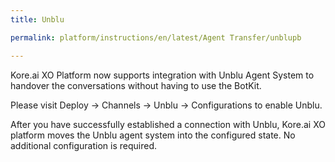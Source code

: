 ```yaml
---
title: Unblu

permalink: platform/instructions/en/latest/Agent Transfer/unblupb

---
```


<container>

Kore.ai XO Platform now supports integration with Unblu Agent System to handover the conversations without having to use the BotKit.
  
Please visit Deploy → Channels → Unblu → Configurations to enable Unblu. 
  
After you have successfully established a connection with Unblu, Kore.ai XO platform moves the Unblu agent system into the configured state. No additional configuration is required.

</container>
